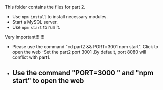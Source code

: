 This folder contains the files for part 2.

- Use `npm install` to install necessary modules.
- Start a MySQL server.
- Use `npm start` to run it.

Very important!!!!!!!

- Please use the command "cd part2 && PORT=3001 npm start". Click to open the web
    -Set the part2 port 3001 .By default, port 8080 will conflict with part1.
- Use the command "PORT=3000 " and "npm start" to open the web
    - 